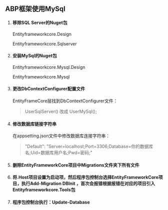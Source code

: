 ## ABP框架使用MySql

1. #### 移除SQL Server的Nuget包

   Entityframeworkcore.Design

   Entityframeworkcore.Sqlserver

2. #### 安装MySql的Nuget包

   Entityframeworkcore.Mysql.Design

   Entityframeworkcore.Mysql

3. #### 更改DbContextConfigurer配置文件

   EntityFrameCore层找到DbContextConfigurer文件：

   > UserSqlServer()  改成  UserMySql();

4. #### 修改数据库链接字符串

   在appsetting.json文件中修改数据库连接字符串：

   > "Default": "Server=localhost;Port=3306;Database=你的数据库名;Uid=数据库用户名;Pwd=密码;"
   
5. #### 删除EntityFrameworkCore项目中Migrations文件夹下所有文件

6. #### 将.Host项目设置为启动项，然后程序包控制台选择EntityFrameworkCore项目，执行Add-Migration DBInit ，首次会报错根据报错在对应的项目引入 Entityframeworkcore.Tools包

7. #### 程序包控制台执行：Update-Database